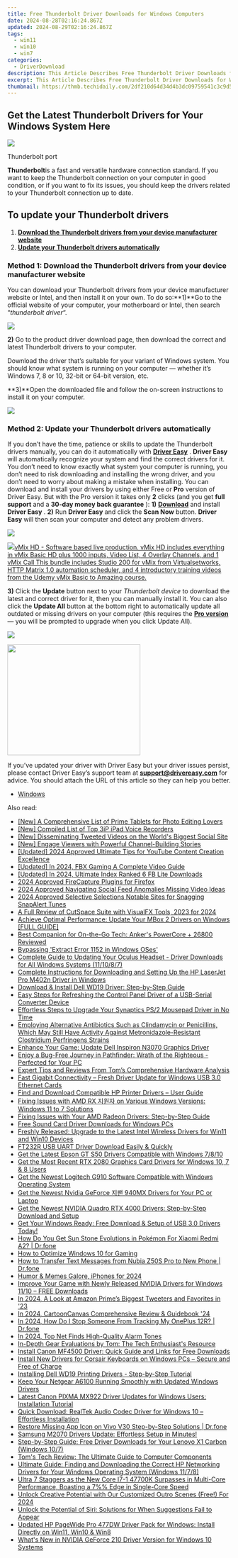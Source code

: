 ```yaml
---
title: Free Thunderbolt Driver Downloads for Windows Computers
date: 2024-08-28T02:16:24.867Z
updated: 2024-08-29T02:16:24.867Z
tags:
  - win11
  - win10
  - win7
categories:
  - DriverDownload
description: This Article Describes Free Thunderbolt Driver Downloads for Windows Computers
excerpt: This Article Describes Free Thunderbolt Driver Downloads for Windows Computers
thumbnail: https://thmb.techidaily.com/2df210d64d34d4b3dc09759541c3c9d53d18577f1202b54d6fbdf849bf81ed68.jpg
---
```


## Get the Latest Thunderbolt Drivers for Your Windows System Here

![](https://images.drivereasy.com/wp-content/uploads/2018/06/img_5b29ca92d165c.png)

 Thunderbolt port

**Thunderbolt**is a fast and versatile hardware connection standard. If you want to keep the Thunderbolt connection on your computer in good condition, or if you want to fix its issues, you should keep the drivers related to your Thunderbolt connection up to date.

## To update your Thunderbolt drivers

1. [**Download the Thunderbolt drivers from your device manufacturer website**](https://tools.techidaily.com/drivereasy/download/)
2. [**Update your Thunderbolt drivers automatically**](https://tools.techidaily.com/drivereasy/download/)

### Method 1: Download the Thunderbolt drivers from your device manufacturer website

You can download your Thunderbolt drivers from your device manufacturer website or Intel, and then install it on your own. To do so:**1)**Go to the official website of your computer, your motherboard or Intel, then search “_thunderbolt driver_“.

![](https://images.drivereasy.com/wp-content/uploads/2018/06/img_5b29c6b4ddf40.jpg)

**2)** Go to the product driver download page, then download the correct and latest Thunderbolt drivers to your computer.

 Download the driver that’s suitable for your variant of Windows system. You should know what system is running on your computer — whether it’s Windows 7, 8 or 10, 32-bit or 64-bit version, etc.

**3)**Open the downloaded file and follow the on-screen instructions to install it on your computer.

<!-- affiliate ads begin -->
<a href="https://shop.systoolsgroup.com/affiliate.php?ACCOUNT=SYSTOOBY&AFFILIATE=108875&PATH=https%3A%2F%2Fwww.systoolsgroup.com%3FAFFILIATE%3D108875%26RESOURCE%3D%2BSysTools%2BOutlook%2BRecovery"><img src="https://www.systoolsgroup.com/box/outlook-recovery.png" border="0"></a>
<!-- affiliate ads end -->
### Method 2: Update your Thunderbolt drivers automatically

If you don’t have the time, patience or skills to update the Thunderbolt drivers manually, you can do it automatically with [**Driver Easy**](https://tools.techidaily.com/drivereasy/download/) . **Driver Easy**  will automatically recognize your system and find the correct drivers for it. You don’t need to know exactly what system your computer is running, you don’t need to risk downloading and installing the wrong driver, and you don’t need to worry about making a mistake when installing.  You can download and install your drivers by using either Free or **Pro**  version of Driver Easy. But with the Pro version it takes only **2**  clicks (and you get **full support** and a **30-day money back guarantee** ): **1)** [**Download**](https://tools.techidaily.com/drivereasy/download/) and install **Driver Easy** . **2)** Run **Driver Easy** and click the **Scan Now** button. **Driver Easy**  will then scan your computer and detect any problem drivers.

![](https://images.drivereasy.com/wp-content/uploads/2018/06/img_5b1a66b4a3dfe.jpg)

<!-- affiliate ads begin -->
<a href="https://secure.2checkout.com/order/checkout.php?PRODS=4718730&QTY=1&AFFILIATE=108875&CART=1"> <img src="https://secure.avangate.com/images/merchant/ce9a6fb2becc2d235e62b125e9260102/products/copy_vMixCallScreenshot1-large.jpg" border="0">vMix HD - Software based live production. vMix HD includes everything in vMix Basic HD plus 1000 inputs, Video List, 4 Overlay Channels, and 1 vMix Call 
This bundle includes Studio 200 for vMix from Virtualsetworks, HTTP Matrix 1.0 automation scheduler, and 4 introductory training videos from the Udemy vMix Basic to Amazing course. </a>
<!-- affiliate ads end -->
**3)**  Click the **Update**  button next to your _Thunderbolt device_ to download the latest and correct driver for it, then you can manually install it. You can also click the **Update All**  button at the bottom right to automatically update all outdated or missing drivers on your computer (this requires the **[Pro version](https://tools.techidaily.com/drivereasy/download/)**  — you will be prompted to upgrade when you click Update All).

![](https://images.drivereasy.com/wp-content/uploads/2018/06/img_5b29c95e8c019.jpg)

<!-- affiliate ads begin -->
<a href="https://caperobbin.sjv.io/c/5597632/2006118/18460" target="_top" id="2006118"><img src="//a.impactradius-go.com/display-ad/18460-2006118" border="0" alt="" width="300" height="250"/></a><img height="0" width="0" src="https://imp.pxf.io/i/5597632/2006118/18460" style="position:absolute;visibility:hidden;" border="0" />
<!-- affiliate ads end -->
 If you’ve updated your driver with Driver Easy but your driver issues persist, please contact Driver Easy’s support team at **[support@drivereasy.com](https://tools.techidaily.com/drivereasy/download/)**  for advice. You should attach the URL of this article so they can help you better.

* [Windows](https://tools.techidaily.com/drivereasy/download/)

<ins class="adsbygoogle"
     style="display:block"
     data-ad-format="autorelaxed"
     data-ad-client="ca-pub-7571918770474297"
     data-ad-slot="1223367746"></ins>



<ins class="adsbygoogle"
     style="display:block"
     data-ad-client="ca-pub-7571918770474297"
     data-ad-slot="8358498916"
     data-ad-format="auto"
     data-full-width-responsive="true"></ins>

<span class="atpl-alsoreadstyle">Also read:</span>
<div><ul>
<li><a href="https://extra-information.techidaily.com/new-a-comprehensive-list-of-prime-tablets-for-photo-editing-lovers/"><u>[New] A Comprehensive List of Prime Tablets for Photo Editing Lovers</u></a></li>
<li><a href="https://on-screen-recording.techidaily.com/new-compiled-list-of-top-3ip-ipad-voice-recorders/"><u>[New] Compiled List of Top 3iP iPad Voice Recorders</u></a></li>
<li><a href="https://twitter-videos.techidaily.com/new-disseminating-tweeted-videos-on-the-worlds-biggest-social-site/"><u>[New] Disseminating Tweeted Videos on the World's Biggest Social Site</u></a></li>
<li><a href="https://youtube-videos.techidaily.com/new-engage-viewers-with-powerful-channel-building-stories/"><u>[New] Engage Viewers with Powerful Channel-Building Stories</u></a></li>
<li><a href="https://youtube-webster.techidaily.com/ed-2024-approved-ultimate-tips-for-youtube-content-creation-excellence/"><u>[Updated] 2024 Approved  Ultimate Tips for YouTube Content Creation Excellence</u></a></li>
<li><a href="https://video-capture.techidaily.com/updated-in-2024-fbx-gaming-a-complete-video-guide/"><u>[Updated] In 2024, FBX Gaming  A Complete Video Guide</u></a></li>
<li><a href="https://facebook-clips.techidaily.com/updated-in-2024-ultimate-index-ranked-6-fb-lite-downloads/"><u>[Updated] In 2024, Ultimate Index  Ranked 6 FB Lite Downloads</u></a></li>
<li><a href="https://screen-recording.techidaily.com/2024-approved-firecapture-plugins-for-firefox/"><u>2024 Approved  FireCapture Plugins for Firefox</u></a></li>
<li><a href="https://facebook-videos.techidaily.com/2024-approved-navigating-social-feed-anomalies-missing-video-ideas/"><u>2024 Approved  Navigating Social Feed Anomalies  Missing Video Ideas</u></a></li>
<li><a href="https://extra-skills.techidaily.com/2024-approved-selective-selections-notable-sites-for-snagging-snapalert-tunes/"><u>2024 Approved  Selective Selections  Notable Sites for Snagging SnapAlert Tunes</u></a></li>
<li><a href="https://extra-resources.techidaily.com/a-full-review-of-cutspace-suite-with-visualfx-tools-2023-for-2024/"><u>A Full Review of CutSpace Suite with VisualFX Tools, 2023 for 2024</u></a></li>
<li><a href="https://hardware-updates.techidaily.com/achieve-optimal-performance-update-your-mbox-2-drivers-on-windows-full-guide/"><u>Achieve Optimal Performance: Update Your MBox 2 Drivers on Windows [FULL GUIDE]</u></a></li>
<li><a href="https://buynow-reviews.techidaily.com/1722594967245-best-companion-for-on-the-go-tech-ankers-powercore-plus-26800-reviewed/"><u>Best Companion for On-the-Go Tech: Anker's PowerCore + 26800 Reviewed</u></a></li>
<li><a href="https://win11-tips.techidaily.com/bypassing-extract-error-1152-in-windows-oses/"><u>Bypassing 'Extract Error 1152 in Windows OSes'</u></a></li>
<li><a href="https://hardware-updates.techidaily.com/complete-guide-to-updating-your-oculus-headset-driver-downloads-for-all-windows-systems-111087/"><u>Complete Guide to Updating Your Oculus Headset - Driver Downloads for All Windows Systems (11/10/8/7)</u></a></li>
<li><a href="https://hardware-updates.techidaily.com/complete-instructions-for-downloading-and-setting-up-the-hp-laserjet-pro-m402n-driver-in-windows/"><u>Complete Instructions for Downloading and Setting Up the HP LaserJet Pro M402n Driver in Windows</u></a></li>
<li><a href="https://hardware-updates.techidaily.com/download-and-install-dell-wd19-driver-step-by-step-guide/"><u>Download & Install Dell WD19 Driver: Step-by-Step Guide</u></a></li>
<li><a href="https://hardware-updates.techidaily.com/easy-steps-for-refreshing-the-control-panel-driver-of-a-usb-serial-converter-device/"><u>Easy Steps for Refreshing the Control Panel Driver of a USB-Serial Converter Device</u></a></li>
<li><a href="https://hardware-updates.techidaily.com/effortless-steps-to-upgrade-your-synaptics-ps2-mousepad-driver-in-no-time/"><u>Effortless Steps to Upgrade Your Synaptics PS/2 Mousepad Driver in No Time</u></a></li>
<li><a href="https://hardware-updates.techidaily.com/employing-alternative-antibiotics-such-as-clindamycin-or-penicillins-which-may-still-have-activity-against-metronidazole-resistant-clostridium-perfringens-s189/"><u>Employing Alternative Antibiotics Such as Clindamycin or Penicillins, Which May Still Have Activity Against Metronidazole-Resistant Clostridium Perfringens Strains</u></a></li>
<li><a href="https://hardware-updates.techidaily.com/enhance-your-game-update-dell-inspiron-n3070-graphics-driver/"><u>Enhance Your Game: Update Dell Inspiron N3070 Graphics Driver</u></a></li>
<li><a href="https://win-blog.techidaily.com/enjoy-a-bug-free-journey-in-pathfinder-wrath-of-the-righteous-perfected-for-your-pc/"><u>Enjoy a Bug-Free Journey in Pathfinder: Wrath of the Righteous - Perfected for Your PC</u></a></li>
<li><a href="https://hardware-updates.techidaily.com/expert-tips-and-reviews-from-toms-comprehensive-hardware-analysis/"><u>Expert Tips and Reviews From Tom’s Comprehensive Hardware Analysis</u></a></li>
<li><a href="https://hardware-updates.techidaily.com/fast-gigabit-connectivity-fresh-driver-update-for-windows-usb-30-ethernet-cards/"><u>Fast Gigabit Connectivity – Fresh Driver Update for Windows USB 3.0 Ethernet Cards</u></a></li>
<li><a href="https://hardware-updates.techidaily.com/find-and-download-compatible-hp-printer-drivers-user-guide/"><u>Find and Download Compatible HP Printer Drivers – User Guide</u></a></li>
<li><a href="https://hardware-updates.techidaily.com/fixing-issues-with-amd-rx-on-various-windows-versions-windows-11-to-7-solutions/"><u>Fixing Issues with AMD RX 지원자 on Various Windows Versions: Windows 11 to 7 Solutions</u></a></li>
<li><a href="https://hardware-updates.techidaily.com/fixing-issues-with-your-amd-radeon-drivers-step-by-step-guide/"><u>Fixing Issues with Your AMD Radeon Drivers: Step-by-Step Guide</u></a></li>
<li><a href="https://hardware-updates.techidaily.com/free-sound-card-driver-downloads-for-windows-pcs/"><u>Free Sound Card Driver Downloads for Windows PCs</u></a></li>
<li><a href="https://hardware-updates.techidaily.com/freshly-released-upgrade-to-the-latest-intel-wireless-drivers-for-win11-and-win10-devices/"><u>Freshly Released: Upgrade to the Latest Intel Wireless Drivers for Win11 and Win10 Devices</u></a></li>
<li><a href="https://hardware-updates.techidaily.com/ft232r-usb-uart-driver-download-easily-and-quickly/"><u>FT232R USB UART Driver Download Easily & Quickly</u></a></li>
<li><a href="https://hardware-updates.techidaily.com/get-the-latest-epson-gt-s50-drivers-compatible-with-windows-7810/"><u>Get the Latest Epson GT S50 Drivers Compatible with Windows 7/8/10</u></a></li>
<li><a href="https://hardware-updates.techidaily.com/get-the-most-recent-rtx-2080-graphics-card-drivers-for-windows-10-7-and-8-users/"><u>Get the Most Recent RTX 2080 Graphics Card Drivers for Windows 10, 7 & 8 Users</u></a></li>
<li><a href="https://hardware-updates.techidaily.com/get-the-newest-logitech-g910-software-compatible-with-windows-operating-system/"><u>Get the Newest Logitech G910 Software Compatible with Windows Operating System</u></a></li>
<li><a href="https://hardware-updates.techidaily.com/get-the-newest-nvidia-geforce-940mx-drivers-for-your-pc-or-laptop/"><u>Get the Newest Nvidia GeForce 지팬 940MX Drivers for Your PC or Laptop</u></a></li>
<li><a href="https://hardware-help.techidaily.com/get-the-newest-nvidia-quadro-rtx-4000-drivers-step-by-step-download-and-setup/"><u>Get the Newest NVIDIA Quadro RTX 4000 Drivers: Step-by-Step Download and Setup</u></a></li>
<li><a href="https://hardware-updates.techidaily.com/get-your-windows-ready-free-download-and-setup-of-usb-30-drivers-today/"><u>Get Your Windows Ready: Free Download & Setup of USB 3.0 Drivers Today!</u></a></li>
<li><a href="https://change-location.techidaily.com/how-do-you-get-sun-stone-evolutions-in-pokemon-for-xiaomi-redmi-a2-drfone-by-drfone-virtual-android/"><u>How Do You Get Sun Stone Evolutions in Pokémon For Xiaomi Redmi A2? | Dr.fone</u></a></li>
<li><a href="https://techno-recovery.techidaily.com/how-to-optimize-windows-10-for-gaming/"><u>How to Optimize Windows 10 for Gaming</u></a></li>
<li><a href="https://android-transfer.techidaily.com/how-to-transfer-text-messages-from-nubia-z50s-pro-to-new-phone-drfone-by-drfone-transfer-from-android-transfer-from-android/"><u>How to Transfer Text Messages from Nubia Z50S Pro to New Phone | Dr.fone</u></a></li>
<li><a href="https://some-techniques.techidaily.com/humor-and-memes-galore-iphones-for-2024/"><u>Humor & Memes Galore, iPhones for 2024</u></a></li>
<li><a href="https://hardware-updates.techidaily.com/improve-your-game-with-newly-released-nvidia-drivers-for-windows-1110-free-downloads/"><u>Improve Your Game with Newly Released NVIDIA Drivers for Windows 11/10 – FREE Downloads</u></a></li>
<li><a href="https://twitter-videos.techidaily.com/in-2024-a-look-at-amazon-primes-biggest-tweeters-and-favorites-in-23/"><u>In 2024, A Look at Amazon Prime’s Biggest Tweeters and Favorites in '23</u></a></li>
<li><a href="https://extra-resources.techidaily.com/in-2024-cartooncanvas-comprehensive-review-and-guidebook-24/"><u>In 2024, CartoonCanvas Comprehensive Review & Guidebook '24</u></a></li>
<li><a href="https://android-location-track.techidaily.com/in-2024-how-do-i-stop-someone-from-tracking-my-oneplus-12r-drfone-by-drfone-virtual-android/"><u>In 2024, How Do I Stop Someone From Tracking My OnePlus 12R? | Dr.fone</u></a></li>
<li><a href="https://some-guidance.techidaily.com/in-2024-top-net-finds-high-quality-alarm-tones/"><u>In 2024, Top Net Finds  High-Quality Alarm Tones</u></a></li>
<li><a href="https://hardware-updates.techidaily.com/in-depth-gear-evaluations-by-tom-the-tech-enthusiasts-resource/"><u>In-Depth Gear Evaluations by Tom: The Tech Enthusiast's Resource</u></a></li>
<li><a href="https://hardware-updates.techidaily.com/install-canon-mf4500-driver-quick-guide-and-links-for-free-downloads/"><u>Install Canon MF4500 Driver: Quick Guide and Links for Free Downloads</u></a></li>
<li><a href="https://hardware-updates.techidaily.com/install-new-drivers-for-corsair-keyboards-on-windows-pcs-secure-and-free-of-charge/"><u>Install New Drivers for Corsair Keyboards on Windows PCs – Secure and Free of Charge</u></a></li>
<li><a href="https://hardware-updates.techidaily.com/installing-dell-wd19-printing-drivers-step-by-step-tutorial/"><u>Installing Dell WD19 Printing Drivers - Step-by-Step Tutorial</u></a></li>
<li><a href="https://hardware-updates.techidaily.com/1722971177750-keep-your-netgear-a6100-running-smoothly-with-updated-windows-drivers/"><u>Keep Your Netgear A6100 Running Smoothly with Updated Windows Drivers</u></a></li>
<li><a href="https://hardware-updates.techidaily.com/latest-canon-pixma-mx922-driver-updates-for-windows-users-installation-tutorial/"><u>Latest Canon PIXMA MX922 Driver Updates for Windows Users: Installation Tutorial</u></a></li>
<li><a href="https://hardware-updates.techidaily.com/quick-download-realtek-audio-codec-driver-for-windows-10-effortless-installation/"><u>Quick Download: RealTek Audio Codec Driver for Windows 10 – Effortless Installation</u></a></li>
<li><a href="https://fix-guide.techidaily.com/restore-missing-app-icon-on-vivo-v30-step-by-step-solutions-drfone-by-drfone-fix-android-problems-fix-android-problems/"><u>Restore Missing App Icon on Vivo V30 Step-by-Step Solutions | Dr.fone</u></a></li>
<li><a href="https://hardware-updates.techidaily.com/samsung-m2070-drivers-update-effortless-setup-in-minutes/"><u>Samsung M2070 Drivers Update: Effortless Setup in Minutes!</u></a></li>
<li><a href="https://hardware-updates.techidaily.com/step-by-step-guide-free-driver-downloads-for-your-lenovo-x1-carbon-windows-107/"><u>Step-by-Step Guide: Free Driver Downloads for Your Lenovo X1 Carbon (Windows 10/7)</u></a></li>
<li><a href="https://hardware-updates.techidaily.com/toms-tech-review-the-ultimate-guide-to-computer-components/"><u>Tom's Tech Review: The Ultimate Guide to Computer Components</u></a></li>
<li><a href="https://hardware-updates.techidaily.com/ultimate-guide-finding-and-downloading-the-correct-hp-networking-drivers-for-your-windows-operating-system-windows-1178/"><u>Ultimate Guide: Finding and Downloading the Correct HP Networking Drivers for Your Windows Operating System (Windows 11/7/8)</u></a></li>
<li><a href="https://hardware-updates.techidaily.com/ultra-7-staggers-as-the-new-core-i7-1-47700k-surpasses-in-multi-core-performance-boasting-a-7-edge-in-single-core-speed/"><u>Ultra 7 Staggers as the New Core I7-1 47700K Surpasses in Multi-Core Performance, Boasting a 7%% Edge in Single-Core Speed</u></a></li>
<li><a href="https://some-guidance.techidaily.com/unlock-creative-potential-with-our-customized-outro-scenes-free-for-2024/"><u>Unlock Creative Potential with Our Customized Outro Scenes (Free!) For 2024</u></a></li>
<li><a href="https://fox-that.techidaily.com/unlock-the-potential-of-siri-solutions-for-when-suggestions-fail-to-appear/"><u>Unlock the Potential of Siri: Solutions for When Suggestions Fail to Appear</u></a></li>
<li><a href="https://hardware-updates.techidaily.com/updated-hp-pagewide-pro-477dw-driver-pack-for-windows-install-directly-on-win11-win10-and-win8/"><u>Updated HP PageWide Pro 477DW Driver Pack for Windows: Install Directly on Win11, Win10 & Win8</u></a></li>
<li><a href="https://hardware-updates.techidaily.com/whats-new-in-nvidia-geforce-210-driver-version-for-windows-10-systems/"><u>What's New in NVIDIA GeForce 210 Driver Version for Windows 10 Systems</u></a></li>
</ul></div>
